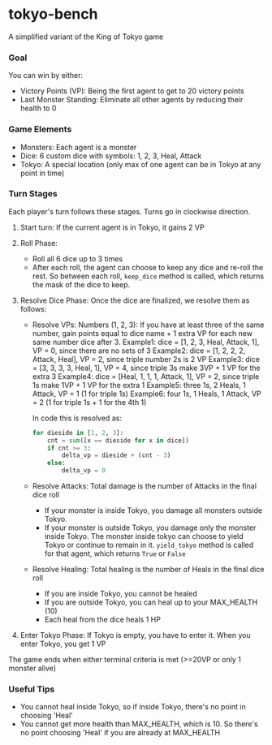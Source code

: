 # tokyo-bench
A simplified variant of the King of Tokyo game

### Goal
You can win by either:
- Victory Points (VP): Being the first agent to get to 20 victory points
- Last Monster Standing: Eliminate all other agents by reducing their health to 0

### Game Elements
- Monsters: Each agent is a monster
- Dice: 6 custom dice with symbols: 1, 2, 3, Heal, Attack
- Tokyo: A special location (only max of one agent can be in Tokyo at any point in time)

### Turn Stages
Each player's turn follows these stages. Turns go in clockwise direction.

1. Start turn: If the current agent is in Tokyo, it gains 2 VP
2. Roll Phase:
    - Roll all 6 dice up to 3 times
    - After each roll, the agent can choose to keep any dice and re-roll the rest. So between each roll, `keep_dice` method is called, which returns the mask of the dice to keep.
3. Resolve Dice Phase: Once the dice are finalized, we resolve them as follows:
    - Resolve VPs: 
        Numbers (1, 2, 3): If you have at least three of the same number, gain points equal to dice name + 1 extra VP for each new same number dice after 3.
        Example1: dice = [1, 2, 3, Heal, Attack, 1], VP = 0, since there are no sets of 3
        Example2: dice = [1, 2, 2, 2, Attack, Heal], VP = 2, since triple number 2s is 2 VP
        Example3: dice = [3, 3, 3, 3, Heal, 1], VP = 4, since triple 3s make 3VP + 1 VP for the extra 3
        Example4: dice = [Heal, 1, 1, 1, Attack, 1], VP = 2, since triple 1s make 1VP + 1 VP for the extra 1
        Example5: three 1s, 2 Heals, 1 Attack, VP = 1 (1 for triple 1s)
        Example6: four 1s, 1 Heals, 1 Attack, VP = 2 (1 for triple 1s + 1 for the 4th 1)

        In code this is resolved as:
        ```python
        for dieside in [1, 2, 3]:
            cnt = sum([x == dieside for x in dice])
            if cnt >= 3:
                delta_vp = dieside + (cnt - 3)
            else:
                delta_vp = 0
        ```
    - Resolve Attacks: Total damage is the number of Attacks in the final dice roll
        - If your monster is inside Tokyo, you damage all monsters outside Tokyo.
        - If your monster is outside Tokyo, you damage only the monster inside Tokyo. The monster inside tokyo can choose to yield Tokyo or continue to remain in it. `yield_tokyo` method is called for that agent, which returns `True` or `False`

    - Resolve Healing: Total healing is the number of Heals in the final dice roll
        - If you are inside Tokyo, you cannot be healed
        - If you are outside Tokyo, you can heal up to your MAX_HEALTH (10)
        - Each heal from the dice heals 1 HP

4. Enter Tokyo Phase: If Tokyo is empty, you have to enter it. When you enter Tokyo, you get 1 VP

The game ends when either terminal criteria is met (>=20VP or only 1 monster alive)

### Useful Tips
- You cannot heal inside Tokyo, so if inside Tokyo, there's no point in choosing 'Heal'
- You cannot get more health than MAX_HEALTH, which is 10. So there's no point choosing 'Heal' if you are already at MAX_HEALTH
